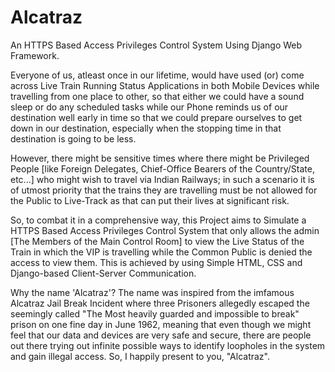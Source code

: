 # Alcatraz
An HTTPS Based Access Privileges Control System Using Django Web Framework.

Everyone of us, atleast once in our lifetime, would have used (or) come across Live Train Running Status Applications in both Mobile Devices while travelling from one place to other, so that either we could have a sound sleep or do any scheduled tasks while our Phone reminds us of our destination well early in time so that we could prepare ourselves to get down in our destination, especially when the stopping time in that destination is going to be less.

However, there might be sensitive times where there might be Privileged People [like Foreign Delegates, Chief-Office Bearers of the Country/State, etc...] who might wish to travel via Indian Railways; in such a scenario it is of utmost priority that the trains they are travelling must be not allowed for the Public to Live-Track as that can put their lives at significant risk.
	
So, to combat it in a comprehensive way, this Project aims to Simulate a HTTPS Based Access Privileges Control System that only allows the admin [The Members of the Main Control Room] to view the Live Status of the Train in which the VIP is travelling while the Common Public is denied the access to view them. This is achieved by using Simple HTML, CSS and Django-based Client-Server Communication.

Why the name 'Alcatraz'? The name was inspired from the imfamous Alcatraz Jail Break Incident where three Prisoners allegedly escaped the seemingly called "The Most heavily guarded and impossible to break" prison on one fine day in June 1962, meaning that even though we might feel that our data and devices are very safe and secure, there are people out there trying out infinite possible ways to identify loopholes in the system and gain illegal access. So, I happily present to you, "Alcatraz".
